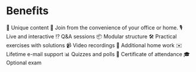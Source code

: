 # Benefits

🚀 Unique content
💺 Join from the convenience of your office or home.
🎙️ Live and interactive
⁉️ Q&A sessions
📦 Modular structure
🛠️ Practical exercises with solutions
📹 Video recordings
🏡 Additional home work
✉️ Lifetime e-mail support
📊 Quizzes and polls
🏅 Certificate of attendance
🎓 Optional exam
